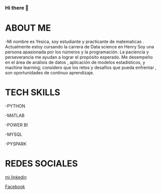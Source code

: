 ### Hi there 👋

<!--
**yesicamilagros/yesicamilagros** is a ✨ _special_ ✨ repository because its `README.md` (this file) appears on your GitHub profile.

Here are some ideas to get you started:

- 🔭 I’m currently working on ...
- 🌱 I’m currently learning ...
- 👯 I’m looking to collaborate on ...
- 🤔 I’m looking for help with ...
- 💬 Ask me about ...
- 📫 How to reach me: ...
- 😄 Pronouns: ...
- ⚡ Fun fact: ...
-->
# ABOUT ME

-Mi nombre es Yesica, soy estudiante  y practicante de matematicas . 
Actualmente estoy cursando la carrera de Data science en Henry Soy una persona apasionada por los números y la programación. La paciencia y perseverancia me ayudan a lograr el propósito esperado.
Me desempeño en el área de  análisis de datos , aplicación de modelos estadísticos, y machine learning;  considero que los retos y desafíos que pueda enfrentar , son oportunidades de continuo aprendizaje.

# TECH SKILLS

-PYTHON

-MATLAB

-POWER BI

-MYSQL

-PYSPARK

# REDES SOCIALES
[mi linkedin](www.linkedin.com/in/yesica-leon-ccahuana-1706a7216)

[Facebook](https://www.facebook.com/yesica.leon.733?locale=es_LA)



